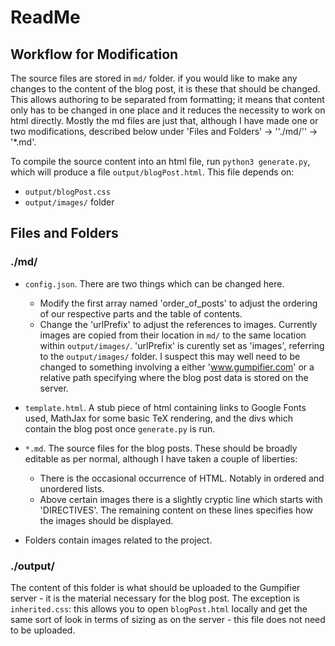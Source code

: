 # ReadMe

## Workflow for Modification

The source files are stored in `md/` folder.  if you would like to make any changes to the content of the blog post, it is these that should be changed.  This allows authoring to be separated from formatting; it means that content only has to be changed in one place and it reduces the necessity to work on html directly.  Mostly the md files are just that, although I have made one or two modifications, described below under 'Files and Folders' -> ''./md/'' -> '*.md'.

To compile the source content into an html file, run `python3 generate.py`, which will produce a file `output/blogPost.html`.  This file depends on:

* `output/blogPost.css`
* `output/images/` folder

## Files and Folders

### ./md/

* `config.json`.  There are two things which can be changed here.
  * Modify the first array named 'order_of_posts' to adjust the ordering of our respective parts and the table of contents.
  * Change the 'urlPrefix' to adjust the references to images.  Currently images are copied from their location in `md/` to the same location within `output/images/`.  'urlPrefix' is curently set as 'images', referring to the `output/images/` folder.  I suspect this may well need to be changed to something involving a either 'www.gumpifier.com' or a relative path specifying where the blog post data is stored on the server.
* `template.html`.  A stub piece of html containing links to Google Fonts used, MathJax for some basic TeX rendering, and the divs which contain the blog post once `generate.py` is run.
* `*.md`.  The source files for the blog posts.  These should be broadly editable as per normal, although I have taken a couple of liberties:
  * There is the occasional occurrence of HTML.  Notably in ordered and unordered lists.
  * Above certain images there is a slightly cryptic line which starts with 'DIRECTIVES'.  The remaining content on these lines specifies how the images should be displayed.

* Folders contain images related to the project.

### ./output/

The content of this folder is what should be uploaded to the Gumpifier server - it is the material necessary for the blog post.  The exception is  `inherited.css`: this allows you to open `blogPost.html` locally and get the same sort of look in terms of sizing as on the server - this file does not need to be uploaded.
